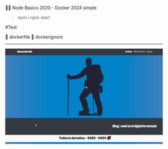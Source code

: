 🥇🥇 Node Basico 2020 - Docker 2024 simple


>npm i
>npm start

#Test 

📍 dockerfile
📍  dockerignore

<hr/>
<img src="/main.jpg" />
